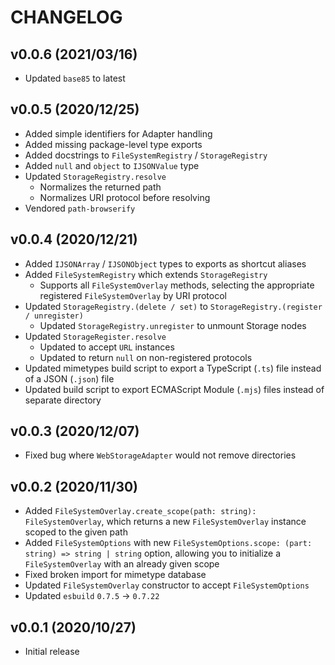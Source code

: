 # CHANGELOG

## v0.0.6 (2021/03/16)

-   Updated `base85` to latest

## v0.0.5 (2020/12/25)

-   Added simple identifiers for Adapter handling
-   Added missing package-level type exports
-   Added docstrings to `FileSystemRegistry` / `StorageRegistry`
-   Added `null` and `object` to `IJSONValue` type
-   Updated `StorageRegistry.resolve`
    -   Normalizes the returned path
    -   Normalizes URI protocol before resolving
-   Vendored `path-browserify`

## v0.0.4 (2020/12/21)

-   Added `IJSONArray` / `IJSONObject` types to exports as shortcut aliases
-   Added `FileSystemRegistry` which extends `StorageRegistry`
    -   Supports all `FileSystemOverlay` methods, selecting the appropriate registered `FileSystemOverlay` by URI protocol
-   Updated `StorageRegistry.(delete / set)` to `StorageRegistry.(register / unregister)`
    -   Updated `StorageRegistry.unregister` to unmount Storage nodes
-   Updated `StorageRegister.resolve`
    -   Updated to accept `URL` instances
    -   Updated to return `null` on non-registered protocols
-   Updated mimetypes build script to export a TypeScript (`.ts`) file instead of a JSON (`.json`) file
-   Updated build script to export ECMAScript Module (`.mjs`) files instead of separate directory

## v0.0.3 (2020/12/07)

-   Fixed bug where `WebStorageAdapter` would not remove directories

## v0.0.2 (2020/11/30)

-   Added `FileSystemOverlay.create_scope(path: string): FileSystemOverlay`, which returns a new `FileSystemOverlay` instance scoped to the given path
-   Added `FileSystemOptions` with new `FileSystemOptions.scope: (part: string) => string | string` option, allowing you to initialize a `FileSystemOverlay` with an already given scope
-   Fixed broken import for mimetype database
-   Updated `FileSystemOverlay` constructor to accept `FileSystemOptions`
-   Updated `esbuild` `0.7.5` -> `0.7.22`

## v0.0.1 (2020/10/27)

-   Initial release
